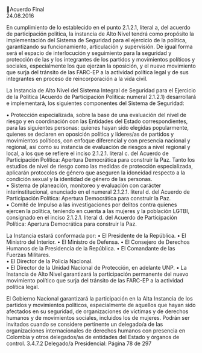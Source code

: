 Acuerdo Final  
24.08.2016  

En cumplimiento de lo establecido en el punto 2.1.2.1, literal a, del acuerdo de participación política, la 
instancia  de  Alto  Nivel  tendrá  como  propósito  la  implementación  del  Sistema  de  Seguridad  para  el 
ejercicio de la política, garantizando su funcionamiento, articulación y supervisión. De igual forma será el 
espacio  de  interlocución  y  seguimiento  para  la  seguridad  y  protección  de  las  y  los  integrantes  de  los 
partidos  y  movimientos  políticos  y  sociales,  especialmente  los  que  ejerzan  la  oposición,  y  el  nuevo 
movimiento  que  surja  del  tránsito  de  las  FARC-EP  a  la  actividad  política  legal  y  de  sus  integrantes  en 
proceso de reincorporación a la vida civil. 
 
La Instancia de Alto Nivel del Sistema Integral de Seguridad para el Ejercicio de la Política (Acuerdo de 
Participación  Política:  numeral  2.1.2.1)  desarrollará  e  implementará,  los  siguientes  componentes  del 
Sistema de Seguridad: 
 
• Protección especializada, sobre la base de una evaluación del nivel de riesgo y en coordinación 
con las Entidades del Estado correspondientes, para las siguientes personas: quienes hayan sido 
elegidas  popularmente,  quienes  se  declaren  en  oposición  política  y  líderes/as  de  partidos  y 
movimientos políticos, con enfoque diferencial y con presencia nacional y regional, así como su 
instancia de evaluación de riesgos a nivel regional y local, a los que se refiere el inciso 2.1.2.1. 
literal c. del Acuerdo de Participación Política: Apertura Democrática para construir la Paz. Tanto 
los estudios de nivel de riesgo como las medidas de protección especializada, aplicarán protocolos 
de género que aseguren la idoneidad respecto a la condición sexual y la identidad de género de 
las personas.  
• Sistema de planeación, monitoreo y evaluación con carácter interinstitucional, enunciado en el 
numeral  2.1.2.1.  literal  d.  del  Acuerdo  de  Participación  Política:  Apertura  Democrática  para 
construir la Paz.  
• Comité de Impulso a las investigaciones por delitos contra quienes ejercen la política, teniendo 
en cuenta a las mujeres y la población LGTBI, consignado en el inciso 2.1.2.1. literal d. del Acuerdo 
de Participación Política: Apertura Democrática para construir la Paz. 
 
La Instancia estará conformada por: 
• El Presidente de la República. 
• El Ministro del Interior. 
• El Ministro de Defensa. 
• El Consejero de Derechos Humanos de la Presidencia de la República. 
• El Comandante de las Fuerzas Militares.  
• El Director de la Policía Nacional.  
• El Director de la Unidad Nacional de Protección, en adelante UNP. 
• La Instancia de Alto Nivel garantizará la participación permanente del nuevo movimiento político 
que surja del tránsito de las FARC-EP a la actividad política legal.  
 
El  Gobierno  Nacional  garantizará  la  participación  en  la  Alta  Instancia  de  los  partidos  y  movimientos 
políticos,  especialmente  de  aquellos  que  hayan  sido  afectados  en  su  seguridad,  de  organizaciones  de 
víctimas y de derechos humanos y de movimientos sociales, incluidos los de mujeres. Podrán ser invitados 
cuando  se  considere  pertinente  un  delegado/a  de  las  organizaciones  internacionales  de  derechos 
humanos con presencia en Colombia y otros delegados/as de entidades del Estado y órganos de control. 
3.4.7.2 Delegado/a Presidencial: 
Página 78 de 297 
 

